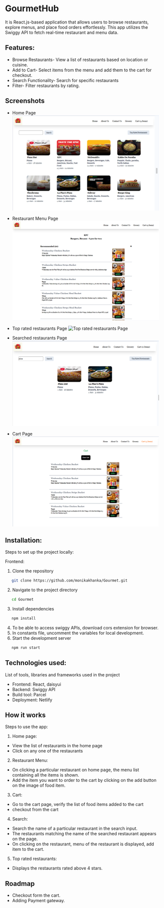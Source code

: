 # GourmetHub

It is React.js-based application that allows users to browse restaurants, explore menus, and place food orders effortlessly. This app utilizes the Swiggy API to fetch real-time restaurant and menu data.

## Features:

- Browse Restaurants- View a list of restaurants based on location or cuisine.
- Add to Cart- Select items from the menu and add them to the cart for checkout.
- Search Functionality- Search for specific restaurants
- Filter- Filter restaurants by rating.

## Screenshots

- Home Page
  ![Home Page](gourmetHub-img/restaurants.png)

- Restaurant Menu Page
  ![Restaurant Menu Page](gourmetHub-img/restaurantMenu.png)

- Top rated restaurants Page
  ![Top rated restaurants Page](gourmetHub-img/profile.png)

- Searched restaurants Page
  ![Searched restaurants Page](gourmetHub-img/searchRestaurants.png)

- Cart Page
  ![Cart Page](gourmetHub-img/cart.png)

## Installation:

Steps to set up the project locally:

Frontend:

1. Clone the repository

```bash
   git clone https://github.com/monikakhanka/Gourmet.git
```

2. Navigate to the project directory

```bash
   cd Gourmet
```

3. Install dependencies

```bash
   npm install
```

4. To be able to access swiggy APIs, download cors extension for browser.
5. In constants file, uncomment the variables for local development.
6. Start the development server

```bash
   npm run start
```

## Technologies used:

List of tools, libraries and frameworks used in the project

- Frontend: React, daisyui
- Backend: Swiggy API
- Build tool: Parcel
- Deployment: Netlify

## How it works

Steps to use the app:

1. Home page:

- View the list of restaurants in the home page
- Click on any one of the restaurants

2. Restaurant Menu:

- On clicking a particular restaurant on home page, the menu list containing all the items is shown.
- Add the item you want to order to the cart by clicking on the add button on the image of food item.

3. Cart:

- Go to the cart page, verify the list of food items added to the cart
- checkout from the cart

4. Search:

- Search the name of a particular restaurant in the search input.
- The restaurants matching the name of the searched restaurant appears on the page.
- On clicking on the restaurant, menu of the restaurant is displayed, add item to the cart.

5. Top rated restaurants:

- Displays the restaurants rated above 4 stars.

## Roadmap

- Checkout form the cart.
- Adding Payment gateway.
